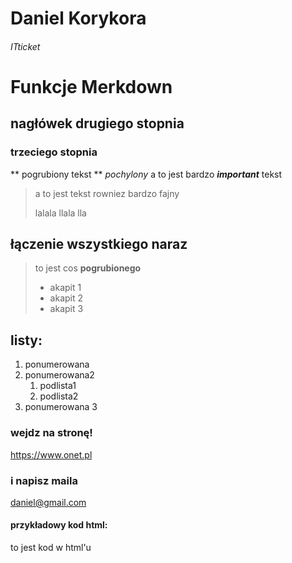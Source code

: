 # Daniel Korykora 
###### ITticket

#  Funkcje Merkdown

##  nagłówek drugiego stopnia
### trzeciego stopnia
** pogrubiony tekst **
*pochylony*
a to jest bardzo ***important*** tekst
>a to jest tekst rowniez  bardzo fajny
>
>lalala llala lla 

## łączenie wszystkiego naraz 
> to jest cos **pogrubionego** 
> - akapit 1 
> - akapit 2 
> - akapit 3

## listy:
1. ponumerowana
2. ponumerowana2
	1. podlista1
	2. podlista2
3. ponumerowana 3

### wejdz na stronę!
<https://www.onet.pl>
### i napisz maila 
<daniel@gmail.com>

#### przykładowy kod  html:

<html>
	<body>
		<p>
		to jest kod w html'u
		</p>
	</body>
</html>
